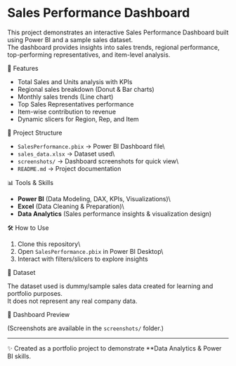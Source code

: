 # Sales Performance Dashboard

This project demonstrates an interactive Sales Performance Dashboard
built using Power BI and a sample sales dataset.\
The dashboard provides insights into sales trends, regional performance,
top-performing representatives, and item-level analysis.

 🚀 Features

-   Total Sales and Units analysis with KPIs
-   Regional sales breakdown (Donut & Bar charts)
-   Monthly sales trends (Line chart)
-   Top Sales Representatives performance
-   Item-wise contribution to revenue
-   Dynamic slicers for Region, Rep, and Item

 📂 Project Structure

-   `SalesPerformance.pbix` → Power BI Dashboard file\
-   `sales_data.xlsx` → Dataset used\
-   `screenshots/` → Dashboard screenshots for quick view\
-   `README.md` → Project documentation

 📊 Tools & Skills

-   **Power BI** (Data Modeling, DAX, KPIs, Visualizations)\
-   **Excel** (Data Cleaning & Preparation)\
-   **Data Analytics** (Sales performance insights & visualization
    design)

 🛠 How to Use

1.  Clone this repository\
2.  Open `SalesPerformance.pbix` in Power BI Desktop\
3.  Interact with filters/slicers to explore insights

 📌 Dataset

The dataset used is dummy/sample sales data created for learning and
portfolio purposes.\
It does not represent any real company data.

 🌟 Dashboard Preview

(Screenshots are available in the `screenshots/` folder.)

------------------------------------------------------------------------

✨ Created as a portfolio project to demonstrate **Data Analytics &
Power BI skills.
